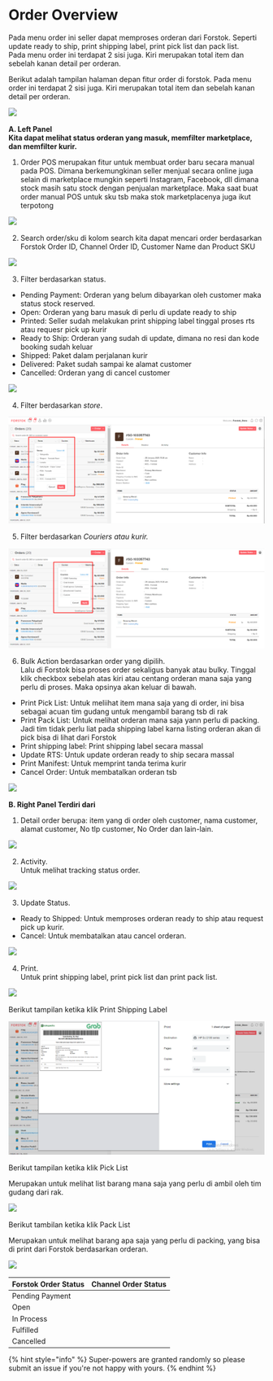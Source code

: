 # Order Overview

Pada menu order ini seller dapat memproses orderan dari Forstok. Seperti update ready to ship, print shipping label, print pick list dan pack list.  
Pada menu order ini terdapat 2 sisi juga. Kiri merupakan total item dan sebelah kanan detail per orderan.

Berikut adalah tampilan halaman depan fitur order di forstok. Pada menu order ini terdapat 2 sisi juga. Kiri merupakan total item dan sebelah kanan detail per orderan.

![](https://lh6.googleusercontent.com/0zJZfJJHI62p4tefEEuSbcwyosMQuE29T7KwqV4xOhy_5IW3FOtEty8T0jhjXsxLwWrqnZJTcL_C0gXvsK9smTJdrtbEOqF2OVFy5lx4nVAq3EJbAbppMJJm3AMnTIvPOFzo5063)



**A. Left Panel  
Kita dapat melihat status orderan yang masuk, memfilter marketplace, dan memfilter kurir.** 

1. Order POS merupakan fitur untuk membuat order baru  secara manual pada POS. Dimana berkemungkinan seller menjual secara online juga selain di marketplace mungkin seperti Instagram, Facebook, dll dimana stock masih satu stock dengan penjualan marketplace. Maka saat buat order manual POS untuk sku tsb maka stok marketplacenya juga ikut terpotong

![](https://lh6.googleusercontent.com/TizLyE7CoF0Vpf_gkVt3pSHC11_HmoMTqVFkNkuJnk_maXMiLFzeAxVLL7QLSTcHS79kk6oyMk-XuIcfhiZL95AxvCakM_cs5pZe6DVaETxFCM8nHcmqh-59VWi8QrghM02_MsXh)

2. Search order/sku di kolom search kita dapat mencari order berdasarkan Forstok Order ID, Channel Order ID, Customer Name dan Product SKU

![](https://lh6.googleusercontent.com/ngvTvDn849wA_56-L_PuNe8paUTlkqZ2l-2FAl7PhCJmoaWKo1HDt95tf9L1ngJoI37E9IOXaj_ZJtIxBO1xhgfHN_ajfVdrHr68bDSRtoJy01ymVmf6JTLiuOG3PX_Ynhu_74ap)

3. Filter berdasarkan status.

* Pending Payment: Orderan yang belum dibayarkan oleh customer maka status stock reserved.
* Open: Orderan yang baru masuk di perlu di update ready to ship
* Printed: Seller sudah melakukan print shipping label tinggal proses rts atau requesr pick up kurir
* Ready to Ship: Orderan yang sudah di update, dimana no resi dan kode booking sudah keluar
* Shipped: Paket dalam perjalanan kurir
* Delivered: Paket sudah sampai ke alamat customer
* Cancelled: Orderan yang di cancel customer

![](https://lh4.googleusercontent.com/VpRkHawHKkHnZG2c1_y6fu0f9r7vOr_ztzsj5sKen6zybOQV07_JVe6HESEp0YYKTASiqLp02y17xsDYESWrA4Ddb-fa_xXb0gp5H6bXFEucEV3a51sB8uCwlQIC4Mb_9pxe1bxF)

4. Filter berdasarkan _store_.

![](../../.gitbook/assets/image%20%28239%29.png)

5. Filter berdasarkan _Couriers atau kurir._

![](../../.gitbook/assets/image%20%286%29.png)

6. Bulk Action berdasarkan order yang dipilih.  
Lalu di Forstok bisa proses order sekaligus banyak atau bulky. Tinggal klik checkbox sebelah atas kiri atau centang orderan mana saja yang perlu di proses. Maka opsinya akan keluar di bawah.  


* Print Pick List: Untuk meliihat item mana saja yang di order, ini bisa sebagai acuan tim gudang untuk mengambil barang tsb di rak
* Print Pack List: Untuk melihat orderan mana saja yann perlu di packing. Jadi tim tidak perlu liat pada shipping label karna listing orderan akan di pick bisa di lihat dari Forstok
* Print shipping label: Print shipping label secara massal
* Update RTS: Untuk update orderan ready to ship secara massal
* Print Manifest: Untuk memprint tanda terima kurir
* Cancel Order: Untuk membatalkan orderan tsb

![](https://lh3.googleusercontent.com/LbTIZN3G6hiqa15DqGN52e29mcMx1FF4P00LP5TSjpFywi_ar9IAvPyV9N_0GAVDDy6OzTzKitmSVepoVxheUv_9G8cKlCuSsUOkhR1b3GjjagqwpRwN03mN0XgpbVwWq5ItAAu5)

**B. Right Panel Terdiri dari** 

1. Detail order berupa: item yang di order oleh customer, nama customer, alamat customer, No tlp customer, No Order dan lain-lain.

![](https://lh6.googleusercontent.com/c9Msps40e3E7lNlRcaDsQc9G_goQodQHvNaxXH_amnRVKOITF2Sphrf0sFdPex58nEO6Im5WzysBOb66kMk62X0BrKnIbnVmnAUtRjylv3QdjMDgI1FP0GcfPq7kHIcVs0QSs_9R)

2. Activity.  
Untuk melihat tracking status order.

![](https://lh3.googleusercontent.com/ygdmFgyVcqJMDQ5uGWrcehIYovs5PWqg2S4Y_2ANpvwfxoGgNg9XGnuIBjxvI89aooWAcftaCyt7h_fEC8vcLoOO9c2ZCHv0ew-EbRZq09Lyd_l1dSTXw2ng2-gGrnlYcyCHCAks)

3. Update Status.  
- Ready to Shipped: Untuk memproses orderan ready to ship atau request pick up kurir.  
- Cancel: Untuk membatalkan atau cancel orderan.

![](https://lh5.googleusercontent.com/A4098fgWbfIS4_w6L4Kn5NonF0i1e0SzON-Dy8618pjIbhRTA9zbYs0utHGB2PAv7wfnxq0dPCFqZvkJEV_6TcXgnCq3Db9lqy2adj-LuoYYVKyndprAIXoOfZY6dTIiyaU1euwj)

4. Print.  
Untuk print shipping label, print pick list dan print pack list.

![](https://lh5.googleusercontent.com/SVm7RGVQjpUbwL9TLPgDqmRTI8BHpguQzeQgLY9AYa9JOqcgxeq2vl-tWkwpw_i7aqPN6YGbIoBqbBITkbo2lTpzUylndVIu9OhN9IHh4K-YoImUNz-HgNhWefnMaKNI_BiFk0nf)

Berikut tampilan ketika klik Print Shipping Label

![](../../.gitbook/assets/image%20%28215%29.png)

Berikut tampilan ketika klik Pick List

Merupakan untuk melihat list barang mana saja yang perlu di ambil oleh tim gudang dari rak.

![](https://s3.amazonaws.com/cdn.freshdesk.com/data/helpdesk/attachments/production/48064001161/original/EQn8XQvQapurlis5SKhL5coml6rRgf7UBw.png?1602441177)

Berikut tambilan ketika klik Pack List

Merupakan untuk melihat barang apa saja yang perlu di packing, yang bisa di print dari Forstok berdasarkan orderan.

![](https://s3.amazonaws.com/cdn.freshdesk.com/data/helpdesk/attachments/production/48064001182/original/Fjcx37pL3FKdk5vR-iRXh_EAjOdsyB2ipA.png?1602441302)

| Forstok Order Status | Channel Order Status |
| :--- | :--- |
| Pending Payment |  |
| Open |  |
| In Process |  |
| Fulfilled |  |
| Cancelled |  |

{% hint style="info" %}
 Super-powers are granted randomly so please submit an issue if you're not happy with yours.
{% endhint %}



